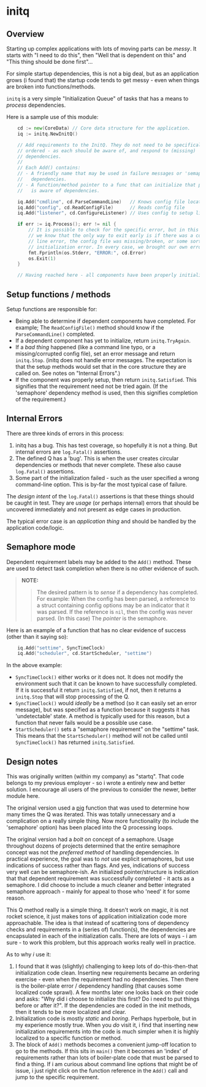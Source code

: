 # initq

## Overview

Starting up complex applications with lots of moving parts can be *messy*. It starts with "I need to do this", then "Well that is dependent on this" and "This thing should be done first"...

For simple startup dependencies, this is not a big deal, but as an application grows (i found that) the startup code tends to get messy - even when things are broken into functions/methods.

``initq`` is a very simple "Initialization Queue" of tasks that has a means to *process* dependencies.

Here is a sample use of this module:

```go
	cd := new(CoreData) // Core data structure for the application.
	iq := initq.NewInitQ()

	// Add requirements to the InitQ. They do not need to be specifically
	// ordered - as each should be aware of, and respond to (missing)
	// dependencies.
	//
	// Each Add() contains:
	// - A friendly name that may be used in failure messages or 'semaphore'
	//   dependencies.
	// - A function/method pointer to a func that can initialize that part, and
	//   is aware of dependencies.

	iq.Add("cmdline", cd.ParseCommandLine)   // Knows config file location
	iq.Add("config", cd.ReadConfigFile)      // Reads config file
	iq.Add("listener", cd.ConfigureListener) // Uses config to setup listener

	if err := iq.Process(); err != nil {
		// It is possible to check for the specific error, but in this case
		// we know that the only way to exit early is if there was a command-
		// line error, the config file was missing/broken, or some sort of
		// initialization error. In every case, we brought our own error.
		fmt.Fprintln(os.Stderr, "ERROR:", cd.Error)
		os.Exit(1)
	}

	// Having reached here - all components have been properly initialized.
```

## Setup functions / methods

Setup functions are responsible for:

- Being able to determine if dependent components have completed. For example; The ``ReadConfigFile()`` method should know if the ``ParseCommandLine()`` completed.
- If a dependent component has yet to initialize, return ``initq.TryAgain``.
- If a *bad thing* happened (like a command line typo, or a missing/corrupted config file), set an error message and return ``initq.Stop``. (initq does not handle error messages. The expectation is that the setup methods would set that in the core structure they are called on. See notes on "Internal Errors".)
- If the component was properly setup, then return ``initq.Satisfied``. This signifies that the requirement need not be tried again. (If the 'semaphore' dependency method is used, then this signifies completion of the requirement.)

## Internal Errors

There are three kinds of errors in this process:

1. initq has a bug. This has test coverage, so hopefully it is not a thing. But internal errors are ``log.Fatal()`` assertions.
2. The defined Q has a 'bug'. This is when the user creates circular dependencies or methods that never complete. These also cause ``log.Fatal()`` assertions.
3. Some part of the initialization failed - such as the user specified a wrong command-line option. This is by-far the most typical case of failure.

The *design intent* of the ``log.Fatal()`` assertions is that these things should be caught in test. They are *usage* (or perhaps internal) errors that should be uncovered immediately and not present as edge cases in production.

The typical error case is an *application thing* and should be handled by the application code/logic.

## Semaphore mode

Dependent requirement labels may be added to the ``Add()`` method. These are used to detect task completion when there is no other evidence of such.

> __NOTE:__
>> The desired pattern is to *sense* if a dependency has completed. For example: When the config has been parsed, a reference to a struct containing config options may be an indicator that it was parsed. If the reference is ``nil``, then the config was never parsed. (In this case) The *pointer* is the semaphore.

Here is an example of a function that has no clear evidence of success (other than it saying so):

```go
	iq.Add("settime", SyncTimeClock)
	iq.Add("scheduler", cd.StartScheduler, "settime")
```

In the above example:

- ``SyncTimeClock()`` either works or it does not. It does not modify the environment such that it can be known to have successfully completed. If it is successful it return ``initq.Satisfied``, if not, then it returns a ``initq.Stop`` that will stop processing of the Q.
- ``SyncTimeClock()`` would *ideally* be a method (so it can easily set an error message), but was specified as a function because it suggests it has 'undetectable' state. A method is typically used for this reason, but a function that never fails would be a possible use case.
- ``StartScheduler()`` sets a "semaphore requirement" on the "settime" task. This means that the ``StartScheduler()`` method will not be called until ``SyncTimeClock()`` has returned ``initq.Satisfied``.

## Design notes

This was originally written (within my company) as "startq". That code belongs to my previous employer - so i wrote a entirely new and better solution. I encourage all users of the previous to consider the newer, better module here.

The original version used a [pig](https://en.wikipedia.org/wiki/Pigging) function that was used to determine how many times the Q was iterated. This was totally unnecessary and a complication on a really simple thing. Now more functionality (to include the 'semaphore' option) has been placed into the Q processing loops.

The original version had a *bolt on* concept of a semaphore. Usage throughout dozens of projects determined that the entire semaphore concept was not the *preferred method* of handling dependencies. In practical experience, the goal was to *not* use explicit semaphores, but use indications of success rather than flags. And yes, indications of success very well can be semaphore-ish. An initialized pointer/structure is indication that that dependent requirement was successfully completed - it acts as a semaphore. I did choose to include a much cleaner and better integrated semaphore approach - mainly for appeal to those who 'need' it for some reason.

This Q method really is a simple thing. It doesn't work on magic, it is not rocket science, it just makes tons of application initialization code more approachable. The idea is that instead of scattering tons of dependency checks and requirements in a (series of) function(s), the dependencies are encapsulated in each of the initialization calls. There are lots of ways - i am sure - to work this problem, but this approach works really well in practice.

As to why *i* use it:

1. I found that it was (slightly) challenging to keep lots of do-this-then-that initialization code clean. Inserting new requirements became an ordering exercise - even when the requirement had no dependencies. Then there is the boiler-plate error / dependency handling (that causes some localized code sprawl). A few months later one looks back on their code and asks: "Why did i choose to initialize this first? Do i need to put things before or after it?". If the dependencies are coded in the init methods, then it tends to be more localized and clear.
2. Initialization code is mostly *static* and *boring*. Perhaps hyperbole, but in my experience mostly true. When you *do* visit it, i find that inserting new initialization requirements into the code is much simpler when it is highly localized to a specific function or method.
3. The block of ``Add()`` methods becomes a convenient jump-off location to go to the methods. If this sits in ``main()`` then it becomes an 'index' of requirements rather than lots of boiler-plate code that must be parsed to find a thing. If i am curious about command line options that might be of issue, i just right click on the function reference in the ``Add()`` call and jump to the specific requirement.
